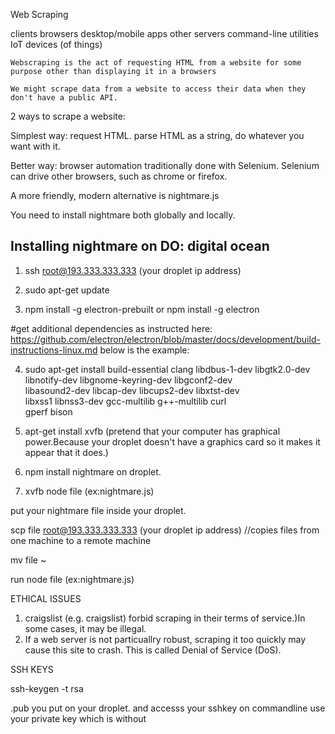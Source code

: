 Web Scraping

clients
    browsers
    desktop/mobile apps
    other servers
    command-line utilities
    IoT devices (of things)

    Webscraping is the act of requesting HTML from a website for some purpose other than displaying it in a browsers

    We might scrape data from a website to access their data when they don't have a public API.

2 ways to scrape a website:

Simplest way: request HTML. parse HTML as a string, do whatever you want with it.

Better way: browser automation traditionally done with Selenium. Selenium can drive other browsers, such as chrome or firefox.

A more friendly, modern alternative is nightmare.js

You need to install nightmare both globally and locally.


## Installing nightmare on DO: digital ocean

1. ssh root@193.333.333.333 (your droplet ip address)

2. sudo apt-get update

3. npm install -g electron-prebuilt  or npm install -g electron

#get additional dependencies as instructed here: https://github.com/electron/electron/blob/master/docs/development/build-instructions-linux.md below is the example:

4. sudo apt-get install build-essential clang libdbus-1-dev libgtk2.0-dev \
                       libnotify-dev libgnome-keyring-dev libgconf2-dev \
                       libasound2-dev libcap-dev libcups2-dev libxtst-dev \
                       libxss1 libnss3-dev gcc-multilib g++-multilib curl \
                       gperf bison

5. apt-get install xvfb (pretend that your computer has graphical power.Because your droplet doesn't have a graphics card so it makes it appear that it does.)

6. npm install nightmare on droplet.  
7. xvfb node file (ex:nightmare.js)

put your nightmare file inside your droplet.

scp file root@193.333.333.333 (your droplet ip address)  //copies files from one machine to a remote machine

mv file ~

run node file (ex:nightmare.js)


ETHICAL ISSUES

1. craigslist (e.g. craigslist) forbid scraping in their terms of service.)In some cases, it may be illegal.
2. If a web server is not particuallry robust, scraping it too quickly may cause this site to crash. This is called Denial of Service (DoS).


SSH KEYS

 ssh-keygen -t rsa

 
 .pub you put on your droplet. and accesss your sshkey on commandline use your private key which is without 
